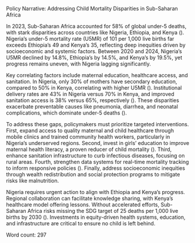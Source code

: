 Policy Narrative: Addressing Child Mortality Disparities in Sub-Saharan Africa

In 2023, Sub-Saharan Africa accounted for 58% of global under-5 deaths, with stark disparities across countries like Nigeria, Ethiopia, and Kenya (). Nigeria’s under-5 mortality rate (U5MR) of 101 per 1,000 live births far exceeds Ethiopia’s 49 and Kenya’s 35, reflecting deep inequities driven by socioeconomic and systemic factors. Between 2020 and 2024, Nigeria’s U5MR declined by 14.8%, Ethiopia’s by 14.5%, and Kenya’s by 19.5%, yet progress remains uneven, with Nigeria lagging significantly.

Key correlating factors include maternal education, healthcare access, and sanitation. In Nigeria, only 30% of mothers have secondary education, compared to 50% in Kenya, correlating with higher U5MR (). Institutional delivery rates are 43% in Nigeria versus 70% in Kenya, and improved sanitation access is 38% versus 65%, respectively (). These disparities exacerbate preventable causes like pneumonia, diarrhea, and neonatal complications, which dominate under-5 deaths ().

To address these gaps, policymakers must prioritize targeted interventions. First, expand access to quality maternal and child healthcare through mobile clinics and trained community health workers, particularly in Nigeria’s underserved regions. Second, invest in girls’ education to improve maternal health literacy, a proven reducer of child mortality (). Third, enhance sanitation infrastructure to curb infectious diseases, focusing on rural areas. Fourth, strengthen data systems for real-time mortality tracking to inform responsive policies (). Finally, address socioeconomic inequities through wealth redistribution and social protection programs to mitigate risks like malnutrition.

Nigeria requires urgent action to align with Ethiopia and Kenya’s progress. Regional collaboration can facilitate knowledge sharing, with Kenya’s healthcare model offering lessons. Without accelerated efforts, Sub-Saharan Africa risks missing the SDG target of 25 deaths per 1,000 live births by 2030 (). Investments in equity-driven health systems, education, and infrastructure are critical to ensure no child is left behind.

Word count: 297